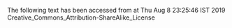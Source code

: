 The following text has been accessed from at Thu Aug 8 23:25:46 IST 2019
Creative_Commons_Attribution-ShareAlike_License
